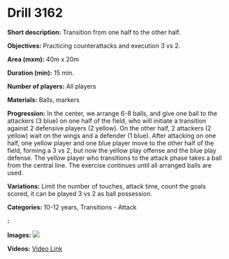 # Drill 3162

**Short description:**
Transition from one half to the other half.

**Objectives:**
Practicing counterattacks and execution 3 vs 2.

**Area (mxm):**
40m x 20m

**Duration (min):**
15 min.

**Number of players:**
All players

**Materials:**
Balls, markers

**Progression:**
In the center, we arrange 6-8 balls, and give one ball to the attackers (3 blue) on one half of the field, who will initiate a transition against 2 defensive players (2 yellow). On the other half, 2 attackers (2 yellow) wait on the wings and a defender (1 blue). After attacking on one half, one yellow player and one blue player move to the other half of the field, forming a 3 vs 2, but now the yellow play offense and the blue play defense. The yellow player who transitions to the attack phase takes a ball from the central line. The exercise continues until all arranged balls are used.

**Variations:**
Limit the number of touches, attack time, count the goals scored, it can be played 3 vs 2 as ball possession.

**Categories:**
10-12 years, Transitions - Attack

**:**


**Images:**
![](https://www.coachingfutsal.com/\images\614e0e48-f72c-4433-bd78-9d58cfde978a_tactical-board.com.png)

**Videos:**
[Video Link](https://www.youtube.com/embed/0t67V0xBiEM)

